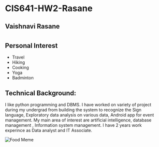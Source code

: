 # CIS641-HW2-Rasane
## **Vaishnavi Rasane**
# 
## Personal Interest
* Travel
* Hiking
* Cooking
* Yoga 
* Badminton
## Technical Background: 
   I like python programming and DBMS. I have worked on variety of project during my undergrad from building the system to recognize the Sign language, Exploratory data analysis on various data, Android app for event management.  My main area of interest are  artificial intelligence, database management , Information system management. I have 2 years work experince as Data analyst and IT Associate. 

![Food Meme](https://i.redd.it/u5ci1lfap6j61.png)
